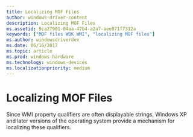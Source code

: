 ```yaml
---
title: Localizing MOF Files
author: windows-driver-content
description: Localizing MOF Files
ms.assetid: 9ca27901-04aa-47b4-a2a7-aee071f7312a
keywords: ["MOF files WDK WMI", "localizing MOF files"]
ms.author: windowsdriverdev
ms.date: 06/16/2017
ms.topic: article
ms.prod: windows-hardware
ms.technology: windows-devices
ms.localizationpriority: medium
---
```


# Localizing MOF Files





Since WMI property qualifiers are often displayable strings, Windows XP and later versions of the operating system provide a mechanism for localizing these qualifiers.

 

 




